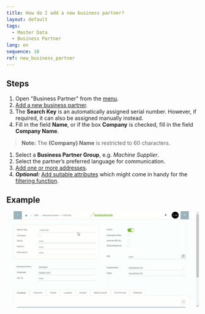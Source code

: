 ```yaml
---
title: How do I add a new business partner?
layout: default
tags:
  - Master Data
  - Business Partner
lang: en
sequence: 10
ref: new_business_partner
---
```


## Steps
1. Open "Business Partner" from the [menu](Menu).
1. [Add a new business partner](New_Record_Window).
1. The **Search Key** is an automatically assigned serial number. However, if required, it can also be assigned manually instead.
1. Fill in the field **Name**, or if the box **Company** is checked, fill in the field **Company Name**.
 >**Note:** The **(Company) Name** is restricted to 60 characters.

1. Select a **Business Partner Group**, e.g. *Machine Supplier*.
1. Select the partner’s preferred language for communication.
1. [Add one or more addresses](Add_address_tab).
1. ***Optional:*** [Add suitable attributes](Add_attributes_to_BP) which might come in handy for the [filtering function](Filtering_function).

## Example
![](assets/New_Business_Partner.gif)

